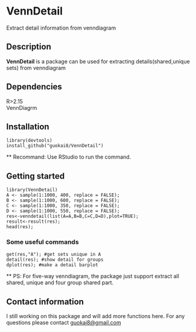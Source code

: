 # VennDetail

Extract detail information from venndiagram

## Description

__VennDetail__ is a package can be used for extracting details(shared,unique sets) from venndiagram

## Dependencies

R>2.15  
VennDiagrm

## Installation
``` 
library(devtools)    
install_github("guokai8/VennDetail")
``` 
** Recommand: Use RStudio to run the command.
## Getting started
```  
library(VennDetail)
A <- sample(1:1000, 400, replace = FALSE);
B <- sample(1:1000, 600, replace = FALSE);
C <- sample(1:1000, 350, replace = FALSE);
D <- sample(1:1000, 550, replace = FALSE);
res<-venndetail(list(A=A,B=B,C=C,D=D),plot=TRUE);
result<-result(res);
head(res);
```  
### Some useful commands
```  
get(res,"A"); #get sets unique in A
detail(res); #show detail for groups 
dplot(res); #make a detail barplot

``` 
** PS: For five-way venndiagram, the package just support extract all shared, unique and four group shared part.
## Contact information

I still working on this package and will add more functions here. 
For any questions please contact guokai8@gmail.com
